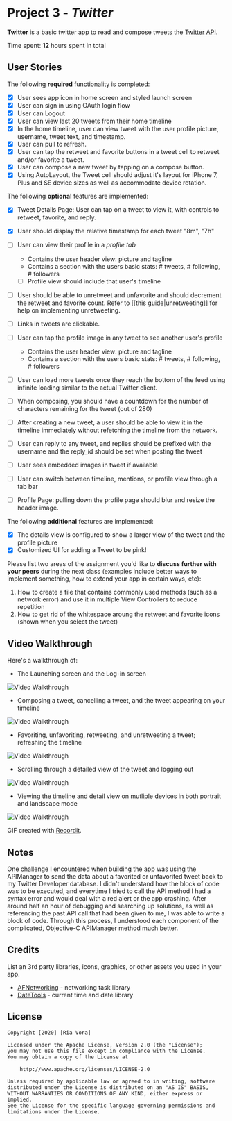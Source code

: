 # Project 3 - *Twitter*

**Twitter** is a basic twitter app to read and compose tweets the [Twitter API](https://apps.twitter.com/).

Time spent: **12** hours spent in total

## User Stories

The following **required** functionality is completed:

- [x] User sees app icon in home screen and styled launch screen
- [x] User can sign in using OAuth login flow
- [x] User can Logout
- [x] User can view last 20 tweets from their home timeline
- [x] In the home timeline, user can view tweet with the user profile picture, username, tweet text, and timestamp.
- [x] User can pull to refresh.
- [x] User can tap the retweet and favorite buttons in a tweet cell to retweet and/or favorite a tweet.
- [x] User can compose a new tweet by tapping on a compose button.
- [x] Using AutoLayout, the Tweet cell should adjust it's layout for iPhone 7, Plus and SE device sizes as well as accommodate device rotation.

The following **optional** features are implemented:

- [x] Tweet Details Page: User can tap on a tweet to view it, with controls to retweet, favorite, and reply.
- [x] User should display the relative timestamp for each tweet "8m", "7h"
- [ ] User can view their profile in a *profile tab*
  - Contains the user header view: picture and tagline
  - Contains a section with the users basic stats: # tweets, # following, # followers
  - [ ] Profile view should include that user's timeline
- [ ] User should be able to unretweet and unfavorite and should decrement the retweet and favorite count. Refer to [[this guide|unretweeting]] for help on implementing unretweeting.
- [ ] Links in tweets are clickable.
- [ ] User can tap the profile image in any tweet to see another user's profile
  - Contains the user header view: picture and tagline
  - Contains a section with the users basic stats: # tweets, # following, # followers
- [ ] User can load more tweets once they reach the bottom of the feed using infinite loading similar to the actual Twitter client.
- [ ] When composing, you should have a countdown for the number of characters remaining for the tweet (out of 280)
- [ ] After creating a new tweet, a user should be able to view it in the timeline immediately without refetching the timeline from the network.
- [ ] User can reply to any tweet, and replies should be prefixed with the username and the reply_id should be set when posting the tweet
- [ ] User sees embedded images in tweet if available
- [ ] User can switch between timeline, mentions, or profile view through a tab bar
- [ ] Profile Page: pulling down the profile page should blur and resize the header image.


The following **additional** features are implemented:

- [x] The details view is configured to show a larger view of the tweet and the profile picture
- [x] Customized UI for adding a Tweet to be pink!

Please list two areas of the assignment you'd like to **discuss further with your peers** during the next class (examples include better ways to implement something, how to extend your app in certain ways, etc):

1. How to create a  file that contains commonly used methods (such as a network error) and use it in multiple View Controllers to reduce repetition
2. How to get rid of the whitespace aroung the retweet and favorite icons (shown when you select the tweet)

## Video Walkthrough

Here's a walkthrough of:

- The Launching screen and the Log-in screen

<img src='http://g.recordit.co/nOzjFIoza4.gif' title='Video Walkthrough' width='' alt='Video Walkthrough' />

- Composing a tweet, cancelling a tweet, and the tweet appearing on your timeline

<img src='http://g.recordit.co/jJQ5EXOHBI.gif' title='Video Walkthrough' width='' alt='Video Walkthrough' />

- Favoriting, unfavoriting, retweeting, and unretweeting a tweet; refreshing the timeline

<img src='http://g.recordit.co/tu020PsrJl.gif' title='Video Walkthrough' width='' alt='Video Walkthrough' />

- Scrolling through a detailed view of the tweet and logging out

<img src='http://g.recordit.co/FdhHtovvBy.gif' title='Video Walkthrough' width='' alt='Video Walkthrough' />

- Viewing the timeline and detail view on mutliple devices in both portrait and landscape mode

<img src='http://g.recordit.co/fM6G0JRgoc.gif' title='Video Walkthrough' width='' alt='Video Walkthrough' />

GIF created with [Recordit](https://recordit.co/).

## Notes

One challenge I encountered when building the app was using the APIManager to send the data about a favorited or unfavorited tweet back to my Twitter Developer database. I didn't understand how the block of code was to be executed, and everytime I tried to call the API method I had a syntax error and would deal with a red alert or the app crashing. After around half an hour of debugging and searching up solutions, as well as referencing the past API call that had been given to me, I was able to write a block of code. Through this process, I understood each component of the complicated, Objective-C APIManager method much better.

## Credits

List an 3rd party libraries, icons, graphics, or other assets you used in your app.

- [AFNetworking](https://github.com/AFNetworking/AFNetworking) - networking task library
- [DateTools](https://github.com/MatthewYork/DateTools) - current time and date library

## License

    Copyright [2020] [Ria Vora]

    Licensed under the Apache License, Version 2.0 (the "License");
    you may not use this file except in compliance with the License.
    You may obtain a copy of the License at

        http://www.apache.org/licenses/LICENSE-2.0

    Unless required by applicable law or agreed to in writing, software
    distributed under the License is distributed on an "AS IS" BASIS,
    WITHOUT WARRANTIES OR CONDITIONS OF ANY KIND, either express or implied.
    See the License for the specific language governing permissions and
    limitations under the License.
